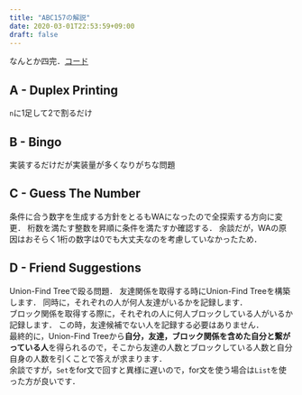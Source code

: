 ```yaml
---
title: "ABC157の解説"
date: 2020-03-01T22:53:59+09:00
draft: false
---
```


なんとか四完．[コード](https://github.com/T45K/kyopuro/tree/master/AtCoder/ABC/ABC157)

## A - Duplex Printing
`n`に1足して2で割るだけ

## B - Bingo
実装するだけだが実装量が多くなりがちな問題

## C - Guess The Number
条件に合う数字を生成する方針をとるもWAになったので全探索する方向に変更．
桁数を満たす整数を昇順に条件を満たすか確認する．
余談だが，WAの原因はおそらく1桁の数字は0でも大丈夫なのを考慮していなかったため．

## D - Friend Suggestions
Union-Find Treeで殴る問題．
友達関係を取得する時にUnion-Find Treeを構築します．
同時に，それぞれの人が何人友達がいるかを記録します．<br>
ブロック関係を取得する際に，それぞれの人に何人ブロックしている人がいるか記録します．
この時，友達候補でない人を記録する必要はありません．<br>
最終的に，Union-Find Treeから**自分，友達，ブロック関係を含めた自分と繋がっている人**を得られるので，そこから友達の人数とブロックしている人数と自分自身の人数を引くことで答えが求まります．<br>
余談ですが，`Set`をfor文で回すと異様に遅いので，for文を使う場合は`List`を使った方が良いです．
